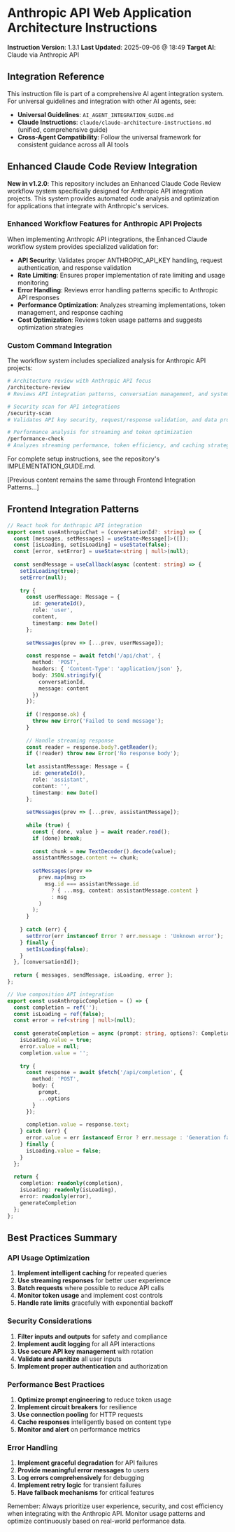 # Anthropic API Web Application Architecture Instructions

**Instruction Version**: 1.3.1
**Last Updated**: 2025-09-06 @ 18:49
**Target AI**: Claude via Anthropic API

## Integration Reference

This instruction file is part of a comprehensive AI agent integration system. For universal guidelines and integration with other AI agents, see:
- **Universal Guidelines**: `AI_AGENT_INTEGRATION_GUIDE.md`
- **Claude Instructions**: `claude/claude-architecture-instructions.md` (unified, comprehensive guide)
- **Cross-Agent Compatibility**: Follow the universal framework for consistent guidance across all AI tools

## Enhanced Claude Code Review Integration

**New in v1.2.0**: This repository includes an Enhanced Claude Code Review workflow system specifically designed for Anthropic API integration projects. This system provides automated code analysis and optimization for applications that integrate with Anthropic's services.

### Enhanced Workflow Features for Anthropic API Projects
When implementing Anthropic API integrations, the Enhanced Claude workflow system provides specialized validation for:

- **API Security**: Validates proper ANTHROPIC_API_KEY handling, request authentication, and response validation
- **Rate Limiting**: Ensures proper implementation of rate limiting and usage monitoring
- **Error Handling**: Reviews error handling patterns specific to Anthropic API responses
- **Performance Optimization**: Analyzes streaming implementations, token management, and response caching
- **Cost Optimization**: Reviews token usage patterns and suggests optimization strategies

### Custom Command Integration
The workflow system includes specialized analysis for Anthropic API projects:

```bash
# Architecture review with Anthropic API focus
/architecture-review
# Reviews API integration patterns, conversation management, and system design

# Security scan for API integrations  
/security-scan
# Validates API key security, request/response validation, and data protection

# Performance analysis for streaming and token optimization
/performance-check
# Analyzes streaming performance, token efficiency, and caching strategies
```

For complete setup instructions, see the repository's IMPLEMENTATION_GUIDE.md.

[Previous content remains the same through Frontend Integration Patterns...]

## Frontend Integration Patterns

```typescript
// React hook for Anthropic API integration
export const useAnthropicChat = (conversationId?: string) => {
  const [messages, setMessages] = useState<Message[]>([]);
  const [isLoading, setIsLoading] = useState(false);
  const [error, setError] = useState<string | null>(null);
  
  const sendMessage = useCallback(async (content: string) => {
    setIsLoading(true);
    setError(null);
    
    try {
      const userMessage: Message = {
        id: generateId(),
        role: 'user',
        content,
        timestamp: new Date()
      };
      
      setMessages(prev => [...prev, userMessage]);
      
      const response = await fetch('/api/chat', {
        method: 'POST',
        headers: { 'Content-Type': 'application/json' },
        body: JSON.stringify({
          conversationId,
          message: content
        })
      });
      
      if (!response.ok) {
        throw new Error('Failed to send message');
      }
      
      // Handle streaming response
      const reader = response.body?.getReader();
      if (!reader) throw new Error('No response body');
      
      let assistantMessage: Message = {
        id: generateId(),
        role: 'assistant',
        content: '',
        timestamp: new Date()
      };
      
      setMessages(prev => [...prev, assistantMessage]);
      
      while (true) {
        const { done, value } = await reader.read();
        if (done) break;
        
        const chunk = new TextDecoder().decode(value);
        assistantMessage.content += chunk;
        
        setMessages(prev => 
          prev.map(msg => 
            msg.id === assistantMessage.id 
              ? { ...msg, content: assistantMessage.content }
              : msg
          )
        );
      }
      
    } catch (err) {
      setError(err instanceof Error ? err.message : 'Unknown error');
    } finally {
      setIsLoading(false);
    }
  }, [conversationId]);
  
  return { messages, sendMessage, isLoading, error };
};

// Vue composition API integration
export const useAnthropicCompletion = () => {
  const completion = ref('');
  const isLoading = ref(false);
  const error = ref<string | null>(null);
  
  const generateCompletion = async (prompt: string, options?: CompletionOptions) => {
    isLoading.value = true;
    error.value = null;
    completion.value = '';
    
    try {
      const response = await $fetch('/api/completion', {
        method: 'POST',
        body: {
          prompt,
          ...options
        }
      });
      
      completion.value = response.text;
    } catch (err) {
      error.value = err instanceof Error ? err.message : 'Generation failed';
    } finally {
      isLoading.value = false;
    }
  };
  
  return {
    completion: readonly(completion),
    isLoading: readonly(isLoading),
    error: readonly(error),
    generateCompletion
  };
};

```

## Best Practices Summary

### API Usage Optimization

1. **Implement intelligent caching** for repeated queries
2. **Use streaming responses** for better user experience
3. **Batch requests** where possible to reduce API calls
4. **Monitor token usage** and implement cost controls
5. **Handle rate limits** gracefully with exponential backoff

### Security Considerations

1. **Filter inputs and outputs** for safety and compliance
2. **Implement audit logging** for all API interactions
3. **Use secure API key management** with rotation
4. **Validate and sanitize** all user inputs
5. **Implement proper authentication** and authorization

### Performance Best Practices

1. **Optimize prompt engineering** to reduce token usage
2. **Implement circuit breakers** for resilience
3. **Use connection pooling** for HTTP requests
4. **Cache responses** intelligently based on content type
5. **Monitor and alert** on performance metrics

### Error Handling

1. **Implement graceful degradation** for API failures
2. **Provide meaningful error messages** to users
3. **Log errors comprehensively** for debugging
4. **Implement retry logic** for transient failures
5. **Have fallback mechanisms** for critical features

Remember: Always prioritize user experience, security,
and cost efficiency when integrating with the Anthropic API.
Monitor usage patterns and optimize continuously based on real-world performance data.
